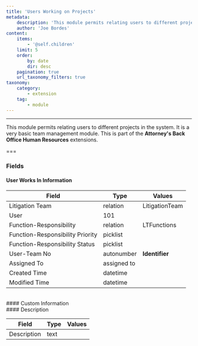 ```yaml
---
title: 'Users Working on Projects'
metadata:
    description: 'This module permits relating users to different projects in the system. It is a very basic team management module.This is part of the Attorneys Back Office Human Resources extensions.'
    author: 'Joe Bordes'
content:
    items:
        - '@self.children'
    limit: 5
    order:
        by: date
        dir: desc
    pagination: true
    url_taxonomy_filters: true
taxonomy:
    category:
        - extension
    tag:
        - module
---
```

---
This module permits relating users to different projects in the system. It is a very basic team management module.
This is part of the **Attorney's Back Office Human Resources** extensions.

===

### Fields

#### User Works In Information

<table class="table table-striped">
<thead>
<tr class="header">
<th>Field</th>
<th>Type</th>
<th>Values</th>
</tr>
</thead>
<tbody>
<tr>
<td>Litigation Team</td>
<td>relation</td>
<td>LitigationTeam</td>
</tr>
<tr>
<td>User</td>
<td>101</td>
<td></td>
</tr>
<tr>
<td>Function-Responsibility</td>
<td>relation</td>
<td>LTFunctions</td>
</tr>
<tr>
<td>Function-Responsibility Priority</td>
<td>picklist</td>
<td></td>
</tr>
<tr>
<td>Function-Responsibility Status</td>
<td>picklist</td>
<td></td>
</tr>
<tr>
<td>User-Team No</td>
<td>autonumber</td>
<td><strong>Identifier</strong></td>
</tr>
<tr>
<td>Assigned To</td>
<td>assigned to</td>
<td></td>
</tr>
<tr>
<td>Created Time</td>
<td>datetime</td>
<td></td>
</tr>
<tr>
<td>Modified Time</td>
<td>datetime</td>
<td></td>
</tr>
</tbody>
</table>
<br>
#### Custom Information
<br>
#### Description

<table class="table table-striped">
<thead>
<tr class="header">
<th>Field</th>
<th>Type</th>
<th>Values</th>
</tr>
</thead>
<tbody>
<tr>
<td>Description</td>
<td>text</td>
<td></td>
</tr>
</tbody>
</table>
